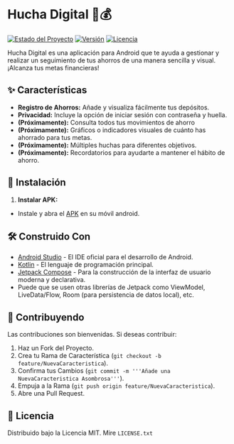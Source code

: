 # Hucha Digital 🐷💰

[![Estado del Proyecto](https://img.shields.io/badge/estado-en%20desarrollo-green.svg)](https://shields.io/)
[![Versión](https://img.shields.io/badge/versión-1.0.0-blue.svg)](https://shields.io/)
[![Licencia](https://img.shields.io/badge/licencia-MIT-lightgrey.svg)](https://opensource.org/licenses/MIT)

Hucha Digital es una aplicación para Android que te ayuda a gestionar y realizar un seguimiento de tus ahorros de una manera sencilla y visual. ¡Alcanza tus metas financieras!

## ✨ Características

*   **Registro de Ahorros:** Añade y visualiza fácilmente tus depósitos.
*   **Privacidad:** Incluye la opción de iniciar sesión con contraseña y huella.
*   **(Próximamente):** Consulta todos tus movimientos de ahorro
*   **(Próximamente):** Gráficos o indicadores visuales de cuánto has ahorrado para tus metas.
*   **(Próximamente):** Múltiples huchas para diferentes objetivos.
*   **(Próximamente):** Recordatorios para ayudarte a mantener el hábito de ahorro.

## 🚀 Instalación

1.  **Instalar APK:**

* Instale y abra el [APK](/app/release/HuchaDigital.apk) en su móvil android.

## 🛠️ Construido Con

*   [Android Studio](https://developer.android.com/studio) - El IDE oficial para el desarrollo de Android.
*   [Kotlin](https://kotlinlang.org/) - El lenguaje de programación principal.
*   [Jetpack Compose](https://developer.android.com/jetpack/compose) - Para la construcción de la interfaz de usuario moderna y declarativa.
*   Puede que se usen otras librerías de Jetpack como ViewModel, LiveData/Flow, Room (para persistencia de datos local), etc.

## 🤝 Contribuyendo

Las contribuciones son bienvenidas. Si deseas contribuir:

1.  Haz un Fork del Proyecto.
2.  Crea tu Rama de Característica (`git checkout -b feature/NuevaCaracteristica`).
3.  Confirma tus Cambios (`git commit -m '''Añade una NuevaCaracteristica Asombrosa'''`).
4.  Empuja a la Rama (`git push origin feature/NuevaCaracteristica`).
5.  Abre una Pull Request.

## 📄 Licencia

Distribuido bajo la Licencia MIT. Mire `LICENSE.txt`

